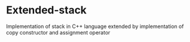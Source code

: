# Extended-stack
Implementation of stack in C++ language extended by implementation of copy constructor and assignment operator
